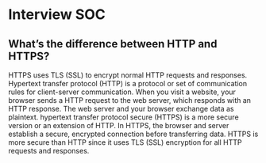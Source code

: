# Interview SOC
## What’s the difference between HTTP and HTTPS?
HTTPS uses TLS (SSL) to encrypt normal HTTP requests and responses. Hypertext transfer protocol (HTTP) is a protocol or set of communication rules for client-server communication. When you visit a website, your browser sends a HTTP request to the web server, which responds with an HTTP response. The web server and your browser exchange data as plaintext. hypertext transfer protocol secure (HTTPS) is a more secure version or an extension of HTTP. In HTTPS, the browser and server establish a secure, encrypted connection before transferring data. HTTPS is more secure than HTTP since it uses TLS (SSL) encryption for all HTTP requests and responses.

   ##
   

